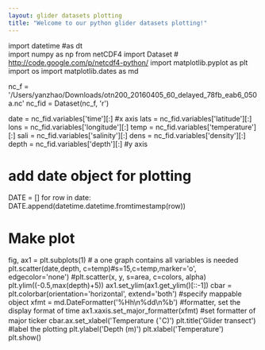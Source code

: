 ```yaml
---
layout: glider datasets plotting
title: "Welcome to our python glider datasets plotting!"
---
```

import datetime #as dt  
import numpy as np
from netCDF4 import Dataset  # http://code.google.com/p/netcdf4-python/
import matplotlib.pyplot as plt
import os
import matplotlib.dates as md

nc_f = '/Users/yanzhao/Downloads/otn200_20160405_60_delayed_78fb_eab6_050a.nc'
nc_fid = Dataset(nc_f, 'r')

date = nc_fid.variables['time'][:] #x axis
lats = nc_fid.variables['latitude'][:] 
lons = nc_fid.variables['longitude'][:] 
temp = nc_fid.variables['temperature'][:]
sali = nc_fid.variables['salinity'][:]
dens = nc_fid.variables['density'][:]
depth = nc_fid.variables['depth'][:]  #y axis

# add date object for plotting
DATE = []
for row in date:
    DATE.append(datetime.datetime.fromtimestamp(row))

# Make plot
fig, ax1 = plt.subplots(1) # a one graph contains all variables is needed
plt.scatter(date,depth, c=temp)#s=15,c=temp,marker='o', edgecolor='none') #plt.scatter(x, y, s=area, c=colors, alpha)
plt.ylim((-0.5,max(depth)+5))
ax1.set_ylim(ax1.get_ylim()[::-1]) 
cbar = plt.colorbar(orientation='horizontal', extend='both')  #specify mappable object
xfmt = md.DateFormatter('%Hh\n%dd\n%b')  #formatter, set the display format of time
ax1.xaxis.set_major_formatter(xfmt)   #set formatter of major ticker
cbar.ax.set_xlabel('Temperature ($^\circ$C)')
plt.title('Glider transect')  #label the plotting
plt.ylabel('Depth (m)')
plt.xlabel('Temperature')
plt.show()

















